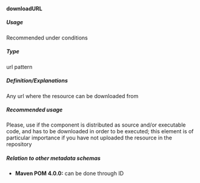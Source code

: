 #### downloadURL
##### Usage
Recommended under conditions
##### Type
url pattern
##### Definition/Explanations
Any url where the resource can be downloaded from
##### Recommended usage
Please, use if the component is distributed as source and/or executable code, and has to be downloaded in order to be executed; this element is of particular importance if you have not uploaded the resource in the repository
##### Relation to other metadata schemas
* **Maven POM 4.0.0:** can be done through ID
